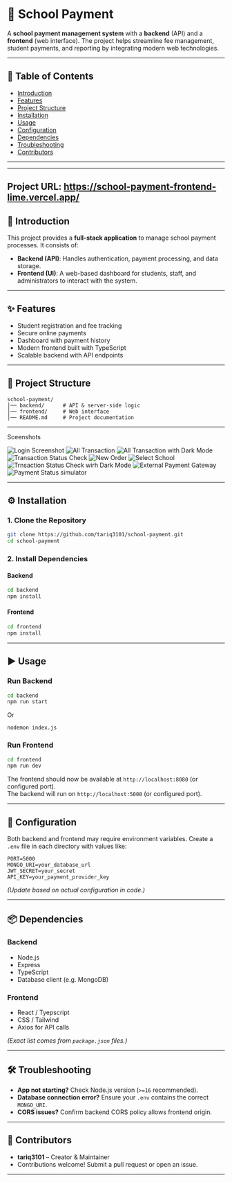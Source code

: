 # 📘 School Payment

A **school payment management system** with a **backend** (API) and a **frontend** (web interface). The project helps streamline fee management, student payments, and reporting by integrating modern web technologies.

---

## 📑 Table of Contents
- [Introduction](#-introduction)
- [Features](#-features)
- [Project Structure](#-project-structure)
- [Installation](#-installation)
- [Usage](#-usage)
- [Configuration](#-configuration)
- [Dependencies](#-dependencies)
- [Troubleshooting](#-troubleshooting)
- [Contributors](#-contributors)

---

---
Project URL: https://school-payment-frontend-lime.vercel.app/
---

## 🚀 Introduction
This project provides a **full-stack application** to manage school payment processes. It consists of:
- **Backend (API)**: Handles authentication, payment processing, and data storage.
- **Frontend (UI)**: A web-based dashboard for students, staff, and administrators to interact with the system.

---

## ✨ Features
- Student registration and fee tracking
- Secure online payments
- Dashboard with payment history
- Modern frontend built with TypeScript
- Scalable backend with API endpoints

---

## 📂 Project Structure
```
school-payment/
│── backend/      # API & server-side logic
│── frontend/     # Web interface
│── README.md     # Project documentation
```

---
Sceenshots

![Login Screenshot](https://github.com/tariq3101/images/blob/main/Screenshot%202025-09-18%20001010.png?raw=true)
![All Transaction](https://github.com/tariq3101/images/blob/main/Screenshot%202025-09-18%20001123.png?raw=true)
![All Transaction with Dark Mode](https://github.com/tariq3101/images/blob/main/Screenshot%202025-09-18%20001137.png?raw=true)
![Transaction Status Check](https://github.com/tariq3101/images/blob/main/Screenshot%202025-09-18%20001203.png?raw=true)
![New Order](https://github.com/tariq3101/images/blob/main/Screenshot%202025-09-18%20001216.png?raw=true)
![Select School](https://github.com/tariq3101/images/blob/main/Screenshot%202025-09-18%20001234.png?raw=true)
![Trnsaction Status Check wirh Dark Mode](https://github.com/tariq3101/images/blob/main/Screenshot%202025-09-18%20001306.png?raw=true)
![External Payment Gateway](https://github.com/tariq3101/images/blob/main/Screenshot%202025-09-18%20001333.png?raw=true)
![Payment Status simulator](https://github.com/tariq3101/images/blob/main/Screenshot%202025-09-18%20001411.png?raw=true)

---

## ⚙️ Installation

### 1. Clone the Repository
```bash
git clone https://github.com/tariq3101/school-payment.git
cd school-payment
```

### 2. Install Dependencies

#### Backend
```bash
cd backend
npm install
```

#### Frontend
```bash
cd frontend
npm install
```

---

## ▶️ Usage

### Run Backend
```bash
cd backend
npm run start
```
Or
```
nodemon index.js
```

### Run Frontend
```bash
cd frontend
npm run dev
```

The frontend should now be available at `http://localhost:8080` (or configured port).  
The backend will run on `http://localhost:5000` (or configured port).

---

## 🔧 Configuration
Both backend and frontend may require environment variables. Create a `.env` file in each directory with values like:

```
PORT=5000
MONGO_URI=your_database_url
JWT_SECRET=your_secret
API_KEY=your_payment_provider_key
```

*(Update based on actual configuration in code.)*

---

## 📦 Dependencies

### Backend
- Node.js
- Express
- TypeScript
- Database client (e.g. MongoDB)

### Frontend
- React / Tyepscript
- CSS / Tailwind 
- Axios for API calls

*(Exact list comes from `package.json` files.)*

---

## 🛠 Troubleshooting
- **App not starting?** Check Node.js version (`>=16` recommended).
- **Database connection error?** Ensure your `.env` contains the correct `MONGO_URI`.
- **CORS issues?** Confirm backend CORS policy allows frontend origin.

---

## 👥 Contributors
- **tariq3101** – Creator & Maintainer  
- Contributions welcome! Submit a pull request or open an issue.

---
